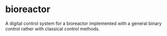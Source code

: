 # bioreactor
A digital control system for a bioreactor implemented with a general binary control rather with classical control methods. 
